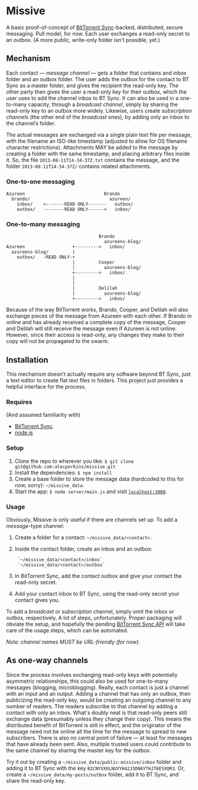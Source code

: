 # Missive

A basic proof-of-concept of [BitTorrent Sync](http://labs.bittorrent.com/experiments/sync.html)-backed, distributed, secure messaging. Pull model, for now. Each user exchanges a read-only secret to an outbox. (A more public, write-only folder isn't possible, yet.)

## Mechanism

Each contact — *message channel* — gets a folder that contains and inbox folder and an outbox folder. The user adds the outbox for the contact to BT Sync as a master folder, and gives the recipient the read-only key. The other party then gives the user a read-only key for their outbox, which the user uses to add the channel inbox to BT Sync. It can also be used in a one-to-many capacity, through a *broadcast channel*, simply by sharing the read-only key to an outbox more widely. Likewise, users create *subscription channels* (the other end of the *broadcast* ones), by adding only an inbox to the channel’s folder.

The actual messages are exchanged via a single plain text file per message, with the filename an ISO-like timestamp (adjusted to allow for OS filename character restrictions). Attachments MAY be added to the message by creating a folder with the same timestamp, and placing arbitrary files inside it. So, the file `2013-08-11T14-34-37Z.txt` contains the message, and the folder `2013-08-11T14-34-37Z/` contains related attachments.

### One-to-one messaging


    Azureen                              Brando
      brando/                              azureen/
        inbox/    <-------READ ONLY-------   outbox/
        outbox/   --------READ ONLY------>   inbox/


### One-to-many messaging


                                       Brando
                                         azureens-blog/
    Azureen                  +--------->   inbox/
      azureens-blog/         |
        outbox/   -READ ONLY-+
                             |         Cooper
                             |           azureens-blog/
                             +--------->   inbox/
                             |
                             |
                             |         Delilah
                             |           azureens-blog/
                             +--------->   inbox/


Because of the way BitTorrent works, Brando, Cooper, and Delilah will also exchange pieces of the message from Azureen with each other. If Brando in online and has already received a complete copy of the message, Cooper and Delilah will still receive the message even if Azureen is not online. However, since their access is read-only, any changes they make to their copy will not be propagated to the swarm.



## Installation

This mechanism doesn’t actually require any software beyond BT Sync, just a text editor to create flat text files in folders. This project just provides a helpful interface for the process.

### Requires

(And assumed familiarity with)

* [BitTorrent Sync](http://labs.bittorrent.com/experiments/sync.html).
* [node.js](http://nodejs.org/)

### Setup

1. Clone the repo to wherever you like: `$ git clone git@github.com:alecperkins/missive.git`
2. Install the dependencies: `$ npm install`
3. Create a base folder to store the message data (hardcoded to this for now, sorry): `~/missive_data`.
4. Start the app: `$ node server/main.js` and visit [`localhost:3000`](http://localhost:3000).

### Usage

Obviously, Missive is only useful if there are channels set up. To add a *message*-type channel:

1. Create a folder for a contact: `~/missive_data/<contact>`.
2. Inside the contact folder, create an inbox and an outbox:
    
        `~/missive_data/<contact>/inbox`
        `~/missive_data/<contact>/outbox`

3. In BitTorrent Sync, add the contact outbox and give your contact the read-only secret.
4. Add your contact inbox to BT Sync, using the read-only secret your contact gives you.

To add a *broadcast* or *subscription* channel, simply omit the inbox or outbox, respectively. A lot of steps, unfortunately. Proper packaging will obviate the setup, and hopefully the pending [BitTorrent Sync API](http://forum.bittorrent.com/topic/18176-sync-api-wishlist/) will take care of the usage steps, which can be automated.

*Note: channel names MUST be URL-friendly (for now).*


## As one-way channels

Since the process involves exchanging read-only keys with potentially asymmetric relationships, this could also be used for one-to-many messages (blogging, microblogging). Really, each contact is just a channel with an input and an output. Adding a channel that has only an outbox, then publicizing the read-only key, would be creating an outgoing channel to any number of readers. The readers subscribe to that channel by adding a contact with only an inbox. What's doubly neat is that read-only peers still exchange data (presumably unless they change their copy). This means the distributed benefit of BitTorrent is still in effect, and the originator of the message need not be online all the time for the message to spread to new subscribers. There is also no central point of failure — at least for messages that have already been sent. Also, multiple trusted users could contribute to the same channel by sharing the master key for the outbox.

Try it out by creating a `~/missive_data/public-missive/inbox` folder and adding it to BT Sync with the key `B2CNYVXULNUVYH42J5DN6YTHJT6ESXOR3`. Or, create a `~/missive_data/my-posts/outbox` folder, add it to BT Sync, and share the read-only key.
